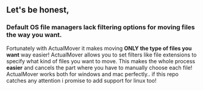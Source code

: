 ## Let's be honest,
### Default OS file managers lack filtering options for moving files the way you want.
Fortunately with ActualMover it makes moving **ONLY the type of files you want** way easier!
ActualMover allows you to set filters like file extensions to specify what kind of files you want to move.
This makes the whole process **easier** and cancels the part where you have to manually choose each file!
ActualMover works both for windows and mac perfectly.. if this repo catches any attention i promise to add support for linux too!
